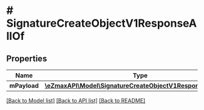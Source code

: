 # # SignatureCreateObjectV1ResponseAllOf

## Properties

Name | Type | Description | Notes
------------ | ------------- | ------------- | -------------
**mPayload** | [**\eZmaxAPI\Model\SignatureCreateObjectV1ResponseMPayload**](SignatureCreateObjectV1ResponseMPayload.md) |  |

[[Back to Model list]](../../README.md#models) [[Back to API list]](../../README.md#endpoints) [[Back to README]](../../README.md)
